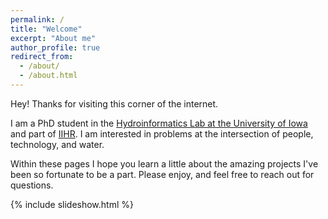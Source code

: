```yaml
---
permalink: /
title: "Welcome"
excerpt: "About me"
author_profile: true
redirect_from: 
  - /about/
  - /about.html
---
```


Hey!
Thanks for visiting this corner of the internet.

I am a PhD student in the [Hydroinformatics Lab at the University of Iowa](https://hydroinformatics.uiowa.edu/#) and part of [IIHR](https://www.iihr.uiowa.edu/).
I am interested in problems at the intersection of people, technology, and water.

Within these pages I hope you learn a little about the amazing projects I've been so fortunate to be a part.
Please enjoy, and feel free to reach out for questions.

{% include slideshow.html %}